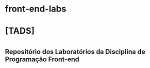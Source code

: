 # front-end-labs
<h1>[TADS]<h1>
<h2>Repositório dos Laboratórios da Disciplina de Programação Front-end

